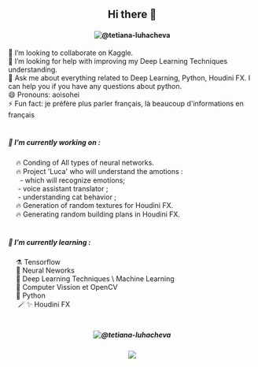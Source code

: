 ## <p align="center">Hi there 👋  </p>
#### <p align="center">![@tetiana-luhacheva](https://img.shields.io/badge/LinkedIN-%40tetiana--luhacheva-blue)  </p>

👯 I’m looking to collaborate on Kaggle.
</br> 🤔 I’m looking for help with improving my Deep Learning Techniques understanding.
</br> 💬 Ask me about everything related to Deep Learning, Python, Houdini FX. I can help you if you have any questions about python.
</br> 😄 Pronouns: aoisohei
</br> ⚡ Fun fact: je préfère plus parler français, là beaucoup d'informations en français   

<h1 align="center"></h1>  

##### 🔭 I’m currently working on :
&nbsp;&nbsp;&nbsp;&nbsp;🔥 Conding of All types of neural networks.</br>
&nbsp;&nbsp;&nbsp;&nbsp;🔥 Project 'Luca' who will understand the amotions :</br>
&nbsp;&nbsp;&nbsp;&nbsp;&nbsp; - which will recognize emotions;</br>
&nbsp;&nbsp;&nbsp;&nbsp;&nbsp;- voice assistant translator ;</br>
&nbsp;&nbsp;&nbsp;&nbsp;&nbsp;- understanding cat behavior ;</br>
&nbsp;&nbsp;&nbsp;&nbsp;🔥 Generation of random textures for Houdini FX.</br>
&nbsp;&nbsp;&nbsp;&nbsp;🔥 Generating random building plans in Houdini FX.</br>

<h1 align="center"></h1>  

##### 🌱 I’m currently learning :</br>
&nbsp;&nbsp;&nbsp;&nbsp;⚗️  Tensorflow</br>
&nbsp;&nbsp;&nbsp;&nbsp;🧹  Neural Neworks</br>
&nbsp;&nbsp;&nbsp;&nbsp;🔮  Deep Learning Techniques \ Machine Learning</br>
&nbsp;&nbsp;&nbsp;&nbsp;🐲  Computer Vission et OpenCV</br>
&nbsp;&nbsp;&nbsp;&nbsp;🦄  Python</br>
&nbsp;&nbsp;&nbsp;&nbsp;  🪄  ✨ Houdini FX</br>

<h1 align="center"></h1>  

##### <p align="center">![@tetiana-luhacheva](https://img.shields.io/badge/LinkedIN-%40tetiana--luhacheva-blue)  </p>  
##### <p align="center">![](https://img.shields.io/badge/Telegram-%40terratsukiyomi-white)  </p>   

 
